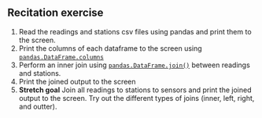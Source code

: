 ## Recitation exercise

1. Read the readings and stations csv files using pandas and print them to the screen.
2. Print the columns of each dataframe to the screen using [`pandas.DataFrame.columns`](https://pandas.pydata.org/docs/reference/api/pandas.DataFrame.columns.html)
3. Perform an inner join using [`pandas.DataFrame.join()`](https://pandas.pydata.org/docs/reference/api/pandas.DataFrame.join.html) between readings and stations.
4. Print the joined output to the screen
5. **Stretch goal** Join all readings to stations to sensors and print the joined output to the screen. Try out the different types of joins (inner, left, right, and outter).
